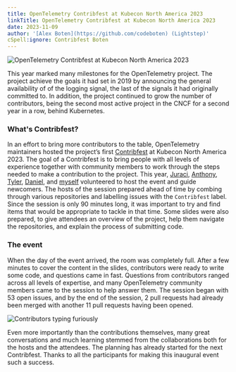 ```yaml
---
title: OpenTelemetry Contribfest at Kubecon North America 2023
linkTitle: OpenTelemetry Contribfest at Kubecon North America 2023
date: 2023-11-09
author: '[Alex Boten](https://github.com/codeboten) (Lightstep)'
cSpell:ignore: Contribfest Boten
---
```


![OpenTelemetry Contribfest at Kubecon North America 2023](contribfest-1.png 'OpenTelemetry Contribfest at Kubecon North America 2023')

This year marked many milestones for the OpenTelemetry project. The project
achieve the goals it had set in 2019 by announcing the general availability of
of the logging signal, the last of the signals it had originally committed to.
In addition, the project continued to grow the number of contributors, being the
second most active project in the CNCF for a second year in a row, behind
Kubernetes.

### What's Contribfest?

In an effort to bring more contributors to the table, OpenTelemetry maintainers
hosted the project’s first [Contribfest](https://sched.co/1R2rQ) at Kubecon
North America 2023. The goal of a Contribfest is to bring people with all levels
of experience together with community members to work through the steps needed
to make a contribution to the project. This year,
[Juraci](https://github.com/jpkrohling/),
[Anthony](https://github.com/aneurysm9/),
[Tyler](https://github.com/tylerhelmuth), [Daniel](https://github.com/dyladan),
and [myself](https://github.com/codeboten) volunteered to host the event and
guide newcomers. The hosts of the session prepared ahead of time by combing
through various repositories and labelling issues with the `Contribfest` label.
Since the session is only 90 minutes long, it was important to try and find
items that would be appropriate to tackle in that time. Some slides were also
prepared, to give attendees an overview of the project, help them navigate the
repositories, and explain the process of submitting code.

### The event

When the day of the event arrived, the room was completely full. After a few
minutes to cover the content in the slides, contributors were ready to write
some code, and questions came in fast. Questions from contributors ranged across
all levels of expertise, and many OpenTelemetry community members came to the
session to help answer them. The session began with 53 open issues, and by the
end of the session, 2 pull requests had already been merged with another 11 pull
requests having been opened.

![Contributors typing furiously](contribfest-2.png 'Contributors typing furiously')

Even more importantly than the contributions themselves, many great
conversations and much learning stemmed from the collaborations both for the
hosts and the attendees. The planning has already started for the next
Contribfest. Thanks to all the participants for making this inaugural event such
a success.
